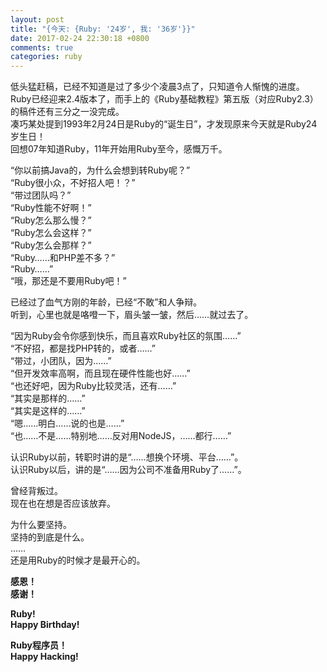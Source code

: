 ```yaml
---
layout: post
title: "{今天: {Ruby: '24岁', 我: '36岁'}}"
date: 2017-02-24 22:30:18 +0800
comments: true
categories: ruby
---
```


低头猛赶稿，已经不知道是过了多少个凌晨3点了，只知道令人惭愧的进度。  
Ruby已经迎来2.4版本了，而手上的《Ruby基础教程》第五版（对应Ruby2.3）的稿件还有三分之一没完成。  
凑巧某处提到1993年2月24日是Ruby的“诞生日”，才发现原来今天就是Ruby24岁生日！  
回想07年知道Ruby，11年开始用Ruby至今，感慨万千。  

“你以前搞Java的，为什么会想到转Ruby呢？”  
“Ruby很小众，不好招人吧！？”  
“带过团队吗？”  
“Ruby性能不好啊！”  
“Ruby怎么那么慢？”  
“Ruby怎么会这样？”  
“Ruby怎么会那样？”  
“Ruby……和PHP差不多？”  
“Ruby……”  
“哦，那还是不要用Ruby吧！”   

已经过了血气方刚的年龄，已经“不敢”和人争辩。  
听到，心里也就是咯噔一下，眉头皱一皱，然后……就过去了。  

“因为Ruby会令你感到快乐，而且喜欢Ruby社区的氛围……”  
“不好招，都是找PHP转的，或者……”  
“带过，小团队，因为……”  
“但开发效率高啊，而且现在硬件性能也好……”  
“也还好吧，因为Ruby比较灵活，还有……”  
“其实是那样的……”  
“其实是这样的……”  
“嗯……明白……说的也是……”  
“也……不是……特别地……反对用NodeJS，……都行……”  

认识Ruby以前，转职时讲的是“……想换个环境、平台……”。  
认识Ruby以后，讲的是“……因为公司不准备用Ruby了……”。  

曾经背叛过。  
现在也在想是否应该放弃。  

为什么要坚持。  
坚持的到底是什么。  
……  
还是用Ruby的时候才是最开心的。  

**感恩！**  
**感谢！**  

**Ruby!**  
**Happy Birthday!**  

**Ruby程序员！**  
**Happy Hacking!**  
